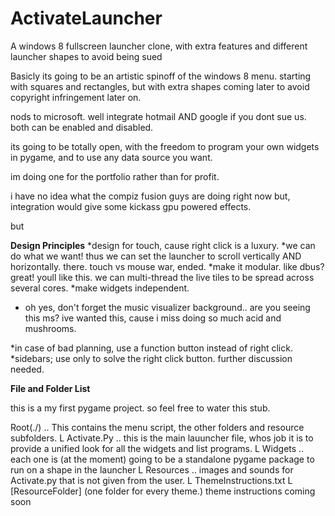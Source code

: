 ActivateLauncher
================

A windows 8 fullscreen launcher
clone, with extra features and 
different launcher shapes
to avoid being sued

Basicly its going to be an artistic spinoff of the windows 8 menu. starting with squares and rectangles,
but with extra shapes coming later to avoid copyright infringement later on.
 
nods to microsoft. well integrate hotmail AND google if you dont sue us. both can be enabled and disabled.
 
its going to be totally open, with the freedom to program your own widgets in pygame,
and to use any data source you want.
 
im doing one for the portfolio rather than for profit.
 
i have no idea what the compiz fusion guys are doing right now but, integration would give some kickass gpu powered effects.
 
 
but
 
__Design Principles__
*design for touch, cause right click is a luxury.
*we can do what we want! thus we can set the launcher to scroll vertically AND horizontally. there. touch vs mouse war, ended.
*make it modular. like dbus? great! youll like this. we can multi-thread the live tiles to be spread across several cores.
*make widgets independent.
* oh yes, don't forget the music visualizer background.. are you seeing this ms? ive wanted this, cause i miss doing so much acid and mushrooms.
 
*in case of bad planning, use a function button instead of right click.
*sidebars; use only to solve the right click button. further discussion needed.
 
__File and Folder List__
 
this is a my first pygame project. so feel free to water this stub.
 
Root(./) .. This contains the menu script, the other folders and resource subfolders.
L Activate.Py .. this is the main lauuncher file, whos job it is to provide a unified look for all the widgets and list programs.
L Widgets .. each one is (at the moment) going to be a standalone pygame package to run on a shape in the launcher
L Resources .. images and sounds for Activate.py that is not given from the user.
    L ThemeInstructions.txt
    L [ResourceFolder] (one folder for every theme.) theme instructions coming soon 

